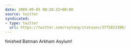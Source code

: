 ```yaml
---
date: 2009-09-05 08:20:22+00:00
source: twitter
syndicated:
- type: twitter
  url: https://twitter.com/roytang/statuses/3775823306/
---
```


finished Batman Arkham Asylum!